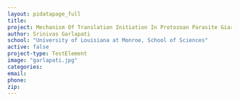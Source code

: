 ```yaml
---
layout: pidatapage_full
title:
project: Mechanism Of Translation Initiation In Protozoan Parasite Giardia Lamblia
author: Srinivas Garlapati
school: "University of Louisiana at Monroe, School of Sciences"
active: false
project-type: TestElement
image: "garlapati.jpg"
categories:
email:
phone:
zip:
---
```

